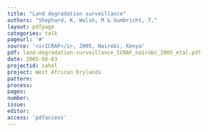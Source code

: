 ```yaml
---
title: "Land degradation surveillance"
authors: "Shephard, K, Walsh, M & Gumbricht, T."
layout: pdfpage
categories: talk
pageurl: '#'
source: '<i>ICRAF</i>, 2005, Nairobi, Kenya'
pdf: land-degradation-surveillance_ICRAF_nairobi_2005_etal.pdf
date: 2005-08-03
projectid: sahel
project: West African Drylands
pattern:
process:
pages:
number:
issue:
editor:
access: 'pdfaccess'
---
```

